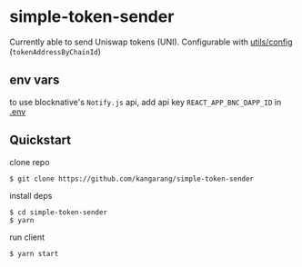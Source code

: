 # simple-token-sender

Currently able to send Uniswap tokens (UNI). Configurable with [utils/config](./src/utils/config.ts) (`tokenAddressByChainId`)

## env vars

to use blocknative's `Notify.js` api, add api key `REACT_APP_BNC_DAPP_ID` in [.env](./.env)

## Quickstart

clone repo

    $ git clone https://github.com/kangarang/simple-token-sender

install deps

    $ cd simple-token-sender
    $ yarn

run client

    $ yarn start

